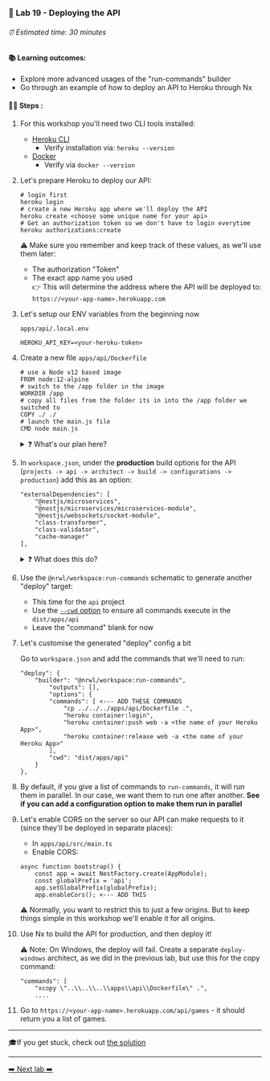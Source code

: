 ### 🧲 Lab 19 - Deploying the API

###### ⏰ Estimated time: 30 minutes

#### 📚 Learning outcomes:

- Explore more advanced usages of the "run-commands" builder
- Go through an example of how to deploy an API to Heroku through Nx

#### 🏋️‍♀️ Steps :

1. For this workshop you'll need two CLI tools installed:
    - [Heroku CLI](https://devcenter.heroku.com/articles/heroku-cli#download-and-install)
        - Verify installation via: `heroku --version`
    - [Docker](https://www.docker.com/get-started)
        - Verify via `docker --version`

3. Let's prepare Heroku to deploy our API:

    ```shell
    # login first
    heroku login
    # create a new Heroku app where we'll deploy the API
    heroku create <choose some unique name for your api>
    # Get an authorization token so we don't have to login everytime
    heroku authorizations:create
    ```
   
   ⚠️ Make sure you remember and keep track of these values, as we'll use them later:
   - The authorization "Token"
   - The exact app name you used         
     👉 This will determine the address where the API will 
        be deployed to: `https://<your-app-name>.herokuapp.com` 

5. Let's setup our ENV variables from the beginning now
 
    `apps/api/.local.env`

    ```
    HEROKU_API_KEY=<your-heroku-token>
    ```

6. Create a new file `apps/api/Dockerfile`

    ```
    # use a Node v12 based image
    FROM node:12-alpine
    # switch to the /app folder in the image
    WORKDIR /app
    # copy all files from the folder its in into the /app folder we switched to
    COPY ./ ./
    # launch the main.js file
    CMD node main.js
    ```
   
   <details>
   <summary>❓ What's our plan here?</summary>
   
   Heroku allows you to do container deployments.
   You define a Docker image that will run your server code.
   You then point the Heroku CLI to your image, and it will build it, deploy it, and run it.
   
   So the plan is:
   - define a Docker image and have it sit idly in our app's source folder
   - when we want to deploy, we'll build our app to `dist/apps/api`
   - we'll then copy this image over to `dist/apps/api`
   - because it will be in the same folder as our built assets, it will copy all of them into the container via the `COPY ./ ./` instruction
   - and then run the server via `CMD node main.js`
   </details>

7. In `workspace.json`, under the **production** build options for the API (`projects -> api -> architect -> build -> configurations -> production`)
add this as an option:

    ```
    "externalDependencies": [
        "@nestjs/microservices",
        "@nestjs/microservices/microservices-module",
        "@nestjs/websockets/socket-module",
        "class-transformer",
        "class-validator",
        "cache-manager"
    ],
    ```
   
   <details>
   <summary>❓ What does this do?</summary>
   
   The above option tells webpack to bundle ALL the dependencies our API requires inside `main.js`, except the ones above (which fail the build if we tell webpack to include, because they're lazily loaded).
   Normally, it's not recommended to bundle any dependencies with your server bundles,
   but in this case it simplifies the deployment process.
   </details>

8. Use the `@nrwl/workspace:run-commands` schematic to generate another "deploy" target:
    - This time for the `api` project
    - Use the [`--cwd` option](https://nx.dev/latest/angular/plugins/workspace/schematics/run-commands#cwd)
    to ensure all commands execute in the `dist/apps/api`
    - Leave the "command" blank for now


9. Let's customise the generated "deploy" config a bit

    Go to `workspace.json` and add the commands that we'll need to run:
    ```
    "deploy": {
        "builder": "@nrwl/workspace:run-commands",
            "outputs": [],
            "options": {
            "commands": [ <--- ADD THESE COMMANDS
                "cp ../../../apps/api/Dockerfile .",
                "heroku container:login",
                "heroku container:push web -a <the name of your Heroku App>",
                "heroku container:release web -a <the name of your Heroku App>"
            ],
            "cwd": "dist/apps/api"
        }
    },
    ```
   
10. By default, if you give a list of commands to `run-commands`, it will run them in parallel.
In our case, we want them to run one after another.
**See if you can add a configuration option to make them run in parallel**

9. Let's enable CORS on the server so our API can make requests to it (since they'll be deployed in separate places):
    - In `apps/api/src/main.ts`
    - Enable CORS:
    ```
    async function bootstrap() {
        const app = await NestFactory.create(AppModule);
        const globalPrefix = 'api';
        app.setGlobalPrefix(globalPrefix);
        app.enableCors(); <--- ADD THIS
    ```
   
   ⚠️ Normally, you want to restrict this to just a few origins. But to keep things simple in this workshop
   we'll enable it for all origins.
   
10. Use Nx to build the API for production, and then deploy it!

    ⚠️ Note: On Windows, the deploy will fail. Create a separate `deploy-windows` architect, as we did in the previous lab, but use this for the copy command:

    ```
    "commands": [
        "xcopy \"..\\..\\..\\apps\\api\\Dockerfile\" .",
        ....
    ```

11. Go to `https://<your-app-name>.herokuapp.com/api/games` - it should return you a list of games.

---

🎓If you get stuck, check out [the solution](SOLUTION.md)

---

[➡️ Next lab ➡️](../lab20/LAB.md)
